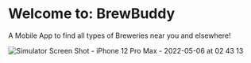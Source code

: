 # Welcome to: BrewBuddy

A Mobile App to find all types of Breweries near you and elsewhere!


![Simulator Screen Shot - iPhone 12 Pro Max - 2022-05-06 at 02 43 13](https://user-images.githubusercontent.com/89104059/167126919-486184c4-8a5f-43a2-8e58-e576a1bee6e3.png)
